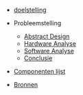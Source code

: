 * [doelstelling](./pagina/doelstelling)

* Probleemstelling
  * [Abstract Design](./pagina/abstractDesign.md)
  * [Hardware Analyse](./pagina/HardwareProbleemstelling.md)
  * [Software Analyse](./pagina/SoftwareProbleemstelling.md)
  * [Conclusie](./pagina/conclusie.md)

* [Componenten lijst](./pagina/componenten.md)

* [Bronnen](./pagina/bronnen.md)

<!-- https://opensource.com/article/20/7/docsify-github-pages -->